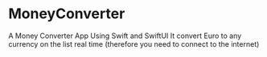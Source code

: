 # MoneyConverter
A Money Converter App Using Swift and SwiftUI
It convert Euro to any currency on the list real time (therefore you need to connect to the internet)
